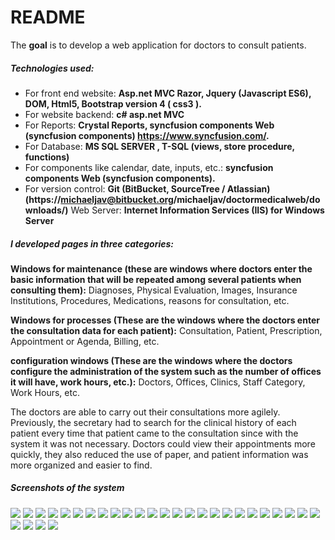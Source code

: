 # README #

The **goal** is to develop a web application for doctors to consult patients.

##### Technologies used:
* For front end website: **Asp.net MVC Razor, Jquery (Javascript ES6), DOM, Html5, Bootstrap version 4 ( css3 ).** 
* For website backend: **c# asp.net MVC**
* For Reports: **Crystal Reports, syncfusion components Web (syncfusion components) https://www.syncfusion.com/.**
* For Database: **MS SQL SERVER , T-SQL (views, store procedure, functions)**
* For components like calendar, date, inputs, etc.: **syncfusion components Web (syncfusion components).**
* For version control: **Git (BitBucket, SourceTree / Atlassian)(https://michaeljav@bitbucket.org/michaeljav/doctormedicalweb/downloads/)**
Web Server: **Internet Information Services (IIS) for Windows Server**


##### I developed pages in three categories:
**Windows for maintenance (these are windows where doctors enter the basic information that will be repeated among several patients when consulting them):** Diagnoses, Physical Evaluation, Images, Insurance Institutions, Procedures, Medications, reasons for consultation, etc.

**Windows for processes (These are the windows where the doctors enter the consultation data for each patient):** Consultation, Patient, Prescription, Appointment or Agenda, Billing, etc.

**configuration windows (These are the windows where the doctors configure the administration of the system such as the number of offices it will have, work hours, etc.):** Doctors, Offices, Clinics, Staff Category, Work Hours, etc.

The doctors are able to carry out their consultations more agilely. Previously, the secretary had to search for the clinical history of each patient every time that patient came to the consultation since with the system it was not necessary. Doctors could view their appointments more quickly, they also reduced the use of paper, and patient information was more organized and easier to find.


##### Screenshots of the system

![](ScreenImagesSoftware/2022-06-20_09h54_25.png)
![](ScreenImagesSoftware/2022-06-20_09h55_03.png)
![](ScreenImagesSoftware/2022-06-20_09h55_20.png)
![](ScreenImagesSoftware/2022-06-20_09h55_57.png)
![](ScreenImagesSoftware/2022-06-20_09h56_10.png)
![](ScreenImagesSoftware/2022-06-20_09h56_23.png)
![](ScreenImagesSoftware/2022-06-20_09h56_35.png)
![](ScreenImagesSoftware/2022-06-20_09h57_54.png)
![](ScreenImagesSoftware/2022-06-20_09h58_04.png)
![](ScreenImagesSoftware/2022-06-20_09h58_10.png)
![](ScreenImagesSoftware/2022-06-20_09h59_03.png)
![](ScreenImagesSoftware/2022-06-20_09h59_25.png)
![](ScreenImagesSoftware/2022-06-20_09h59_36.png)
![](ScreenImagesSoftware/2022-06-20_09h59_52.png)
![](ScreenImagesSoftware/2022-06-20_10h00_57.png)
![](ScreenImagesSoftware/2022-06-20_10h01_53.png)
![](ScreenImagesSoftware/2022-06-20_10h02_14.png)
![](ScreenImagesSoftware/2022-06-20_10h03_41.png)
![](ScreenImagesSoftware/2022-06-20_10h03_52.png)
![](ScreenImagesSoftware/2022-06-20_10h04_56.png)
![](ScreenImagesSoftware/2022-06-20_10h17_55.png)
![](ScreenImagesSoftware/2022-06-20_10h18_47.png)
![](ScreenImagesSoftware/2022-06-20_10h20_00.png)
![](ScreenImagesSoftware/2022-06-20_10h20_11.png)
![](ScreenImagesSoftware/2022-06-20_10h22_30.png)
![](ScreenImagesSoftware/2022-06-20_10h22_46.png)
![](ScreenImagesSoftware/2022-06-20_10h22_52.png)
![](ScreenImagesSoftware/2022-06-20_10h23_22.png)
![](ScreenImagesSoftware/2022-06-20_10h24_42.png)
